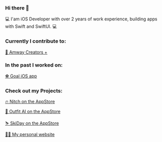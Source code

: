 ### Hi there 👋
 💻 I'am iOS Developer with over 2 years of work experience, building apps with Swift and SwiftUI. 💻

### Currently I contribute to:

   [🚀 Amway Creators +](https://apps.apple.com/us/app/amway-creators/id6446891994)
   
### In the past I worked on:

   [⚽ Goal iOS app](https://apps.apple.com/us/app/goal/id518026818)

### Check out my Projects:

   [🔥 Nitch on the AppStore](https://apps.apple.com/us/app/nitch-simple-easy-journal/id6480347431)

   [💯 Outfit AI on the AppStore](https://apps.apple.com/us/app/outfit-ai-outfit-check/id6504117274)
   
   [⛷️ SkiDay on the AppStore](https://apps.apple.com/pl/app/ski-day/id6443993407)
  
   [👨‍💻 My personal website](https://www.michalmichalik.com/)
  
  
<!--
**michalik-michal/michalik-michal** is a ✨ _special_ ✨ repository because its `README.md` (this file) appears on your GitHub profile.

Here are some ideas to get you started:

- 🔭 I’m currently working on ...
- 🌱 I’m currently learning ...
- 👯 I’m looking to collaborate on ...
- 🤔 I’m looking for help with ...
- 💬 Ask me about ...
- 📫 How to reach me: ...
- 😄 Pronouns: ...
- ⚡ Fun fact: ...
-->
